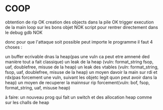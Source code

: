 # COOP
obtention de rip OK
creation des objects dans la pile OK
trigger execution de la main loop sur les bons objet NOK
script pour rentrer directement dans le debug gdb NOK


donc pour que l'attaque soit possible peut importe le programme il faut 4 choses :

un buffer ecrivable dnas la heap(pas une vuln ca peut etre amnené ded manière tout a fait classique)
un leak de la heap (vuln: format_string fsop, uaf, doublefree, misuse de la heap)
un leak des vtables (vuln: format_string, fsop, uaf, doublefree, misuse de la heap)
un moyen davoir la main sur rdi et rdx(pas forcement une vuln, suivant les objetc legit quon peut avoir dans
                                       la heap)
un moyen de recuperer la mainnsur rip forcement(vuln: bof, fsop, format_string, uaf, misuse heap)

à faire: un nouveau prog qui fait un switch et des allocation heap comme sur les challs de heap

